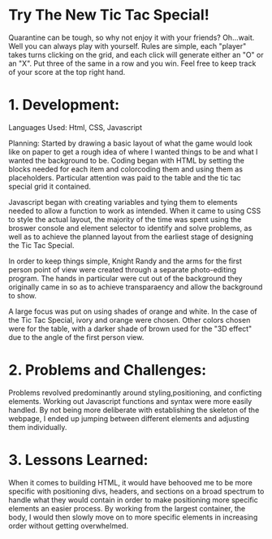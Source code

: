 # Try The New Tic Tac Special!

Quarantine can be tough, so why not enjoy it with your friends? Oh...wait. Well you can always play with yourself. 
Rules are simple, each "player" takes turns clicking on the grid, and each click will generate either an "O" or an "X". Put three of the same in a row and you win. Feel free to keep track of your score at the top right hand. 


# 1. Development:
Languages Used: Html, CSS, Javascript

Planning: Started by drawing a basic layout of what the game would look like on paper to get a rough idea of where I wanted things to be and what I wanted the background to be. Coding began with HTML by setting the blocks needed for each item and colorcoding them and using them as placeholders. Particular attention was paid to the table and the tic tac special grid it contained. 

Javascript began with creating variables and tying them to elements needed to allow a function to work as intended. When it came to using CSS to style the actual layout, the majority of the time was spent using the broswer console and element selector to identify and solve problems, as well as to achieve the planned layout from the earliest stage of designing the Tic Tac Special. 
          
In order to keep things simple, Knight Randy and the arms for the first person point of view were created through a separate photo-editing program. The hands in particular were cut out of the background they originally came in so as to achieve transparaency and allow the background to show. 
  
A large focus was put on using shades of orange and white. In the case of the Tic Tac Special, ivory and orange were chosen. Other colors chosen were for the table, with a darker shade of brown used for the "3D effect" due to the angle of the first person view. 
   
# 2. Problems and Challenges: 

Problems revolved predominantly around styling,positioning, and conficting elements. Working out Javascript functions and syntax were more easily handled. By not being more deliberate with establishing the skeleton of the webpage, I ended up jumping between different elements and adjusting them individually. 

# 3. Lessons Learned:
When it comes to building HTML, it would have behooved me to be more specific with positioning divs, headers, and sections on a broad spectrum to handle what they would contain in order to make positioning more specific elements an easier process. By working from the largest container, the body, I would then slowly move on to more specific elements in increasing order without getting overwhelmed.
